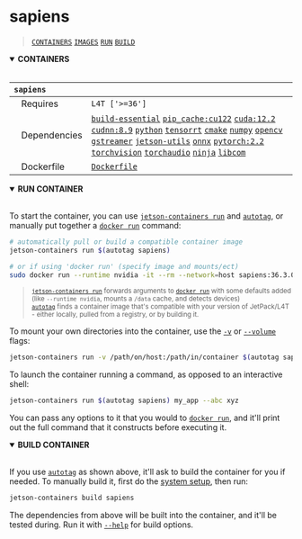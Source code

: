 # sapiens

> [`CONTAINERS`](#user-content-containers) [`IMAGES`](#user-content-images) [`RUN`](#user-content-run) [`BUILD`](#user-content-build)

<details open>
<summary><b><a id="containers">CONTAINERS</a></b></summary>
<br>

| **`sapiens`** | |
| :-- | :-- |
| &nbsp;&nbsp;&nbsp;Requires | `L4T ['>=36']` |
| &nbsp;&nbsp;&nbsp;Dependencies | [`build-essential`](/packages/build/build-essential) [`pip_cache:cu122`](/packages/cuda/cuda) [`cuda:12.2`](/packages/cuda/cuda) [`cudnn:8.9`](/packages/cuda/cudnn) [`python`](/packages/build/python) [`tensorrt`](/packages/tensorrt) [`cmake`](/packages/build/cmake/cmake_pip) [`numpy`](/packages/numeric/numpy) [`opencv`](/packages/opencv) [`gstreamer`](/packages/multimedia/gstreamer) [`jetson-utils`](/packages/jetson-inference/jetson-utils) [`onnx`](/packages/ml/onnx) [`pytorch:2.2`](/packages/pytorch) [`torchvision`](/packages/pytorch/torchvision) [`torchaudio`](/packages/pytorch/torchaudio) [`ninja`](/packages/build/ninja) [`libcom`](/packages/multimedia/libcom) |
| &nbsp;&nbsp;&nbsp;Dockerfile | [`Dockerfile`](Dockerfile) |

</details>

<details open>
<summary><b><a id="run">RUN CONTAINER</a></b></summary>
<br>

To start the container, you can use [`jetson-containers run`](/docs/run.md) and [`autotag`](/docs/run.md#autotag), or manually put together a [`docker run`](https://docs.docker.com/engine/reference/commandline/run/) command:
```bash
# automatically pull or build a compatible container image
jetson-containers run $(autotag sapiens)

# or if using 'docker run' (specify image and mounts/ect)
sudo docker run --runtime nvidia -it --rm --network=host sapiens:36.3.0

```
> <sup>[`jetson-containers run`](/docs/run.md) forwards arguments to [`docker run`](https://docs.docker.com/engine/reference/commandline/run/) with some defaults added (like `--runtime nvidia`, mounts a `/data` cache, and detects devices)</sup><br>
> <sup>[`autotag`](/docs/run.md#autotag) finds a container image that's compatible with your version of JetPack/L4T - either locally, pulled from a registry, or by building it.</sup>

To mount your own directories into the container, use the [`-v`](https://docs.docker.com/engine/reference/commandline/run/#volume) or [`--volume`](https://docs.docker.com/engine/reference/commandline/run/#volume) flags:
```bash
jetson-containers run -v /path/on/host:/path/in/container $(autotag sapiens)
```
To launch the container running a command, as opposed to an interactive shell:
```bash
jetson-containers run $(autotag sapiens) my_app --abc xyz
```
You can pass any options to it that you would to [`docker run`](https://docs.docker.com/engine/reference/commandline/run/), and it'll print out the full command that it constructs before executing it.
</details>
<details open>
<summary><b><a id="build">BUILD CONTAINER</b></summary>
<br>

If you use [`autotag`](/docs/run.md#autotag) as shown above, it'll ask to build the container for you if needed.  To manually build it, first do the [system setup](/docs/setup.md), then run:
```bash
jetson-containers build sapiens
```
The dependencies from above will be built into the container, and it'll be tested during.  Run it with [`--help`](/jetson_containers/build.py) for build options.
</details>
